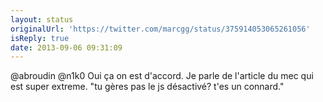 ```yaml
---
layout: status
originalUrl: 'https://twitter.com/marcgg/status/375914053065261056'
isReply: true
date: 2013-09-06 09:31:09
---
```


@abroudin @n1k0 Oui ça on est d'accord. Je parle de l'article du mec qui est super extreme. "tu gères pas le js désactivé? t'es un connard."

